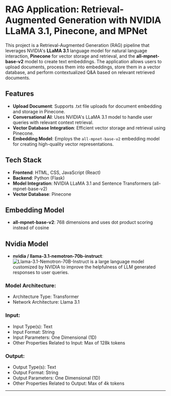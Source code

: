 # RAG Application: Retrieval-Augmented Generation with NVIDIA LLaMA 3.1, Pinecone, and MPNet

This project is a Retrieval-Augmented Generation (RAG) pipeline that leverages NVIDIA's **LLaMA 3.1** language model for natural language interaction, **Pinecone** for vector storage and retrieval, and the **all-mpnet-base-v2** model to create text embeddings. The application allows users to upload documents, process them into embeddings, store them in a vector database, and perform contextualized Q&A based on relevant retrieved documents.

## Features

- **Upload Document**: Supports .txt file uploads for document embedding and storage in Pinecone.
- **Conversational AI**: Uses NVIDIA's LLaMA 3.1 model to handle user queries with relevant context retrieval.
- **Vector Database Integration**: Efficient vector storage and retrieval using Pinecone.
- **Embedding Model**: Employs the `all-mpnet-base-v2` embedding model for creating high-quality vector representations.

## Tech Stack

- **Frontend**: HTML, CSS, JavaScript (React)  
- **Backend**: Python (Flask)
- **Model Integration**: NVIDIA LLaMA 3.1 and Sentence Transformers (all-mpnet-base-v2)
- **Vector Database**: Pinecone


## Embedding Model

- **all-mpnet-base-v2**: 768 dimensions and uses dot product scoring instead of cosine


## Nvidia Model

- **nvidia / llama-3.1-nemotron-70b-instruct**: ![Llama-3.1-Nemotron-70B-Instruct](https://build.nvidia.com/nvidia/llama-3_1-nemotron-70b-instruct) is a large language model customized by NVIDIA to improve the helpfulness of LLM generated responses to user queries.

### Model Architecture:
- Architecture Type: Transformer
- Network Architecture: Llama 3.1

### Input:
- Input Type(s): Text
- Input Format: String
- Input Parameters: One Dimensional (1D)
- Other Properties Related to Input: Max of 128k tokens

### Output:
- Output Type(s): Text
- Output Format: String
- Output Parameters: One Dimensional (1D)
- Other Properties Related to Output: Max of 4k tokens

---
